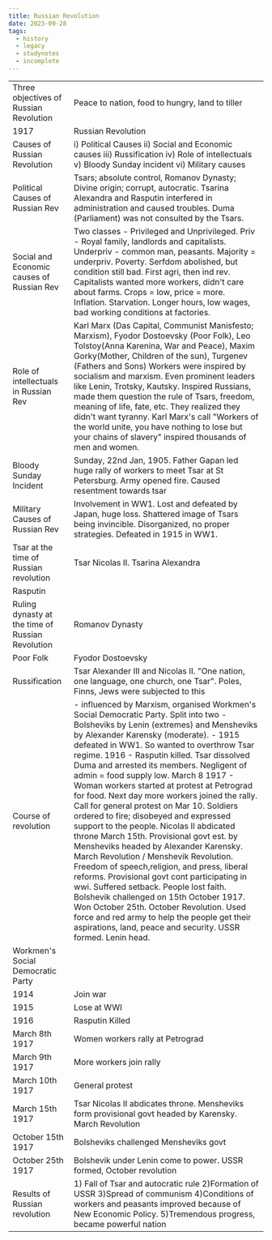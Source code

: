 ```yaml
---
title: Russian Revolution
date: 2023-09-28
tags:
  - history
  - legacy
  - studynotes
  - incomplete
---
```

|   |   |
|---|---|
|Three objectives of Russian Revolution|Peace to nation, food to hungry, land to tiller|
|1917|Russian Revolution|
|Causes of Russian Revolution|i) Political Causes ii) Social and Economic causes iii) Russification iv) Role of intellectuals v) Bloody Sunday incident vi) Military causes|
|Political Causes of Russian Rev|Tsars; absolute control, Romanov Dynasty; Divine origin; corrupt, autocratic. Tsarina Alexandra and Rasputin interfered in administration and caused troubles. Duma (Parliament) was not consulted by the Tsars.|
|Social and Economic causes of Russian Rev|Two classes - Privileged and Unprivileged. Priv - Royal family, landlords and capitalists. Underpriv - common man, peasants. Majority = underpriv. Poverty. Serfdom abolished, but condition still bad. First agri, then ind rev. Capitalists wanted more workers, didn't care about farms. Crops = low, price = more. Inflation. Starvation. Longer hours, low wages, bad working conditions at factories.|
|Role of intellectuals in Russian Rev|Karl Marx (Das Capital, Communist Manisfesto; Marxism), Fyodor Dostoevsky (Poor Folk), Leo Tolstoy(Anna Karenina, War and Peace), Maxim Gorky(Mother, Children of the sun), Turgenev (Fathers and Sons) Workers were inspired by socialism and marxism. Even prominent leaders like Lenin, Trotsky, Kautsky. Inspired Russians, made them question the rule of Tsars, freedom, meaning of life, fate, etc. They realized they didn't want tyranny. Karl Marx's call "Workers of the world unite, you have nothing to lose but your chains of slavery" inspired thousands of men and women.|
|Bloody Sunday Incident|Sunday, 22nd Jan, 1905. Father Gapan led huge rally of workers to meet Tsar at St Petersburg. Army opened fire. Caused resentment towards tsar|
|Military Causes of Russian Rev|Involvement in WW1. Lost and defeated by Japan, huge loss. Shattered image of Tsars being invincible. Disorganized, no proper strategies. Defeated in 1915 in WW1.|
|Tsar at the time of Russian revolution|Tsar Nicolas II. Tsarina Alexandra|
|Rasputin||
|Ruling dynasty at the time of Russian Revolution|Romanov Dynasty|
|Poor Folk|Fyodor Dostoevsky|
|Russification|Tsar Alexander III and Nicolas II. "One nation, one language, one church, one Tsar". Poles, Finns, Jews were subjected to this|
|Course of revolution|- influenced by Marxism, organised Workmen's Social Democratic Party. Split into two - Bolsheviks by Lenin (extremes) and Mensheviks by Alexander Karensky (moderate). - 1915 defeated in WW1. So wanted to overthrow Tsar regime. 1916 - Rasputin killed. Tsar dissolved Duma and arrested its members. Negligent of admin = food supply low. March 8 1917 - Woman workers started at protest at Petrograd for food. Next day more workers joined the rally. Call for general protest on Mar 10. Soldiers ordered to fire; disobeyed and expressed support to the people. Nicolas II abdicated throne March 15th. Provisional govt est. by Mensheviks headed by Alexander Karensky. March Revolution / Menshevik Revolution. Freedom of speech,religion, and press, liberal reforms. Provisional govt cont participating in wwi. Suffered setback. People lost faith. Bolshevik challenged on 15th October 1917. Won October 25th. October Revolution. Used force and red army to help the people get their aspirations, land, peace and security. USSR formed. Lenin head.|
|Workmen's Social Democratic Party||
|1914|Join war|
|1915|Lose at WWI|
|1916|Rasputin Killed|
|March 8th 1917|Women workers rally at Petrograd|
|March 9th 1917|More workers join rally|
|March 10th 1917|General protest|
|March 15th 1917|Tsar Nicolas II abdicates throne. Mensheviks form provisional govt headed by Karensky. March Revolution|
|October 15th 1917|Bolsheviks challenged Mensheviks govt|
|October 25th 1917|Bolshevik under Lenin come to power. USSR formed, October revolution|
|Results of Russian revolution|1) Fall of Tsar and autocratic rule 2)Formation of USSR 3)Spread of communism 4)Conditions of workers and peasants improved because of New Economic Policy. 5)Tremendous progress, became powerful nation|
